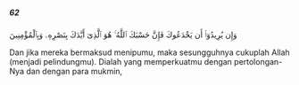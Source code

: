 ##### 62

<span class="ayah">وَإِن يُرِيدُوٓا۟ أَن يَخْدَعُوكَ فَإِنَّ حَسْبَكَ ٱللَّهُ ۚ هُوَ ٱلَّذِىٓ أَيَّدَكَ بِنَصْرِهِۦ وَبِٱلْمُؤْمِنِينَ</span>

<span class="ayah_translation">Dan jika mereka bermaksud menipumu, maka sesungguhnya cukuplah Allah (menjadi pelindungmu). Dialah yang memperkuatmu dengan pertolongan-Nya dan dengan para mukmin,</span>
